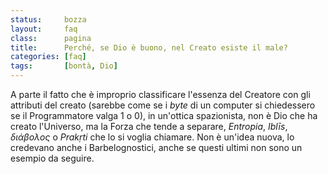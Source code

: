```yaml
---
status:     bozza
layout:     faq
class:      pagina
title:      Perché, se Dio è buono, nel Creato esiste il male?
categories: [faq]
tags:       [bontà, Dio]
---
```


A parte il fatto che è improprio classificare l'essenza del Creatore con gli attributi del creato (sarebbe come se i *byte* di un computer si chiedessero se il Programmatore valga 1 o 0), in un'ottica spazionista, non è Dio che ha creato l'Universo, ma la Forza che tende a separare, *Entropia*, *Iblīs*, *διάβολος* o *Prakṛti* che lo si voglia chiamare.
Non è un'idea nuova, lo credevano anche i Barbelognostici, anche se questi
ultimi non sono un esempio da seguire.
